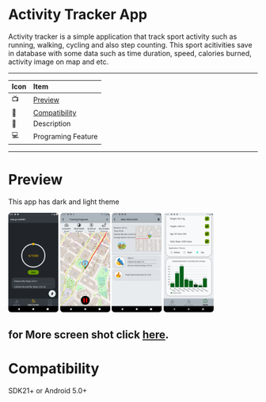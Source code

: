 # Activity Tracker App
Activity tracker is a simple application that track sport activity such as running, walking, cycling and also step counting. This sport acitivities save in database
with some data such as time duration, speed, calories burned, activity image on map and etc.  

--------------------------------------------------------------------------------------------------------------------------------------------------------------
|    Icon    |      Item    |
| :-------- | :------- |
|    📺    |      [Preview](https://github.com/Mak7293/ActivityTrackerApp/blob/master/README.md#preview)    |
|     📱    |    [Compatibility](https://github.com/Mak7293/ActivityTrackerApp/blob/master/README.md#compatibility) |
|    📣    |    Description |
|    💻    |  Programing Feature |
--------------------------------------------------------------------------------------------------------------------------------------------------------------
# Preview 
This app has dark and light theme

<img src="https://github.com/Mak7293/ActivityTrackerApp/blob/master/screenshots/Screenshot_20230107_152014.png" width=20% height=20%> <img src="https://github.com/Mak7293/ActivityTrackerApp/blob/master/screenshots/Screenshot_20230106_223129.png" width=20% height=20%> <img src="https://github.com/Mak7293/ActivityTrackerApp/blob/master/screenshots/Screenshot_20230106_224129.png" width=20% height=20%>  <img src="https://github.com/Mak7293/ActivityTrackerApp/blob/master/screenshots/Screenshot_20230106_224756.png" width=20% height=20%>

for More screen shot click [here](https://github.com/Mak7293/ActivityTrackerApp/tree/master/screenshots).
--------------------------------------------------------------------------------------------------------------------------------------------------------------
# Compatibility 
SDK21+ or Android 5.0+
